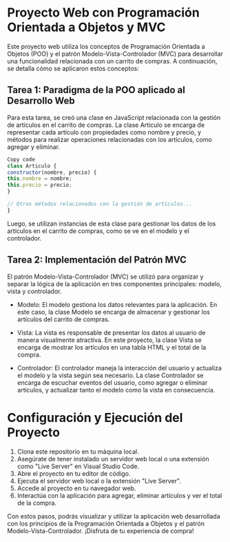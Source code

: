 # Proyecto Web con Programación Orientada a Objetos y MVC

Este proyecto web utiliza los conceptos de Programación Orientada a Objetos (POO) y el patrón Modelo-Vista-Controlador (MVC) para desarrollar una funcionalidad relacionada con un carrito de compras. A continuación, se detalla cómo se aplicaron estos conceptos:

## Tarea 1: Paradigma de la POO aplicado al Desarrollo Web

Para esta tarea, se creó una clase en JavaScript relacionada con la gestión de artículos en el carrito de compras. La clase Articulo se encarga de representar cada artículo con propiedades como nombre y precio, y métodos para realizar operaciones relacionadas con los artículos, como agregar y eliminar.

```javascript
Copy code
class Articulo {
constructor(nombre, precio) {
this.nombre = nombre;
this.precio = precio;
}

// Otros métodos relacionados con la gestión de artículos...
}
```

Luego, se utilizan instancias de esta clase para gestionar los datos de los artículos en el carrito de compras, como se ve en el modelo y el controlador.

## Tarea 2: Implementación del Patrón MVC

El patrón Modelo-Vista-Controlador (MVC) se utilizó para organizar y separar la lógica de la aplicación en tres componentes principales: modelo, vista y controlador.

- Modelo: El modelo gestiona los datos relevantes para la aplicación. En este caso, la clase Modelo se encarga de almacenar y gestionar los artículos del carrito de compras.

- Vista: La vista es responsable de presentar los datos al usuario de manera visualmente atractiva. En este proyecto, la clase Vista se encarga de mostrar los artículos en una tabla HTML y el total de la compra.

- Controlador: El controlador maneja la interacción del usuario y actualiza el modelo y la vista según sea necesario. La clase Controlador se encarga de escuchar eventos del usuario, como agregar o eliminar artículos, y actualizar tanto el modelo como la vista en consecuencia.

# Configuración y Ejecución del Proyecto

1. Clona este repositorio en tu máquina local.
2. Asegúrate de tener instalado un servidor web local o una extensión como "Live Server" en Visual Studio Code.
3. Abre el proyecto en tu editor de código.
4. Ejecuta el servidor web local o la extensión "Live Server".
5. Accede al proyecto en tu navegador web.
6. Interactúa con la aplicación para agregar, eliminar artículos y ver el total de la compra.

Con estos pasos, podrás visualizar y utilizar la aplicación web desarrollada con los principios de la Programación Orientada a Objetos y el patrón Modelo-Vista-Controlador. ¡Disfruta de tu experiencia de compra!
